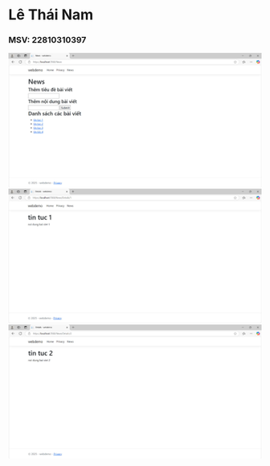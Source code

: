 # Lê Thái Nam
### MSV: 22810310397

![Hinh anh 01](dansachtintuc.jpg)
![Hinh anh 02](anh1.jpg)
![Hinh anh 03](anh2.jpg)


